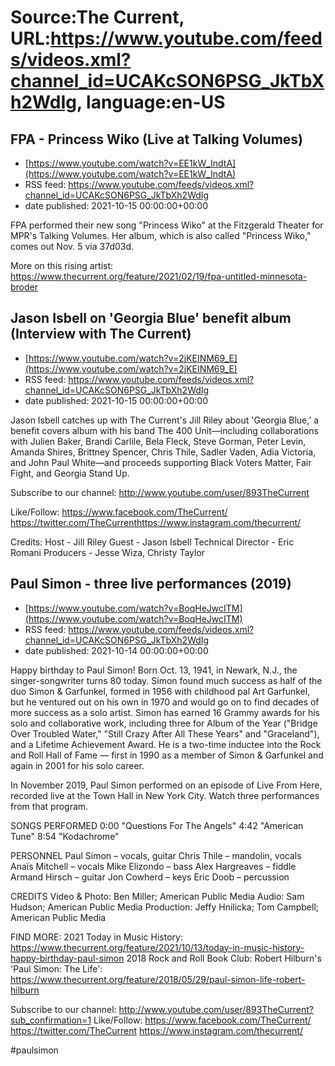 # Source:The Current, URL:https://www.youtube.com/feeds/videos.xml?channel_id=UCAKcSON6PSG_JkTbXh2WdIg, language:en-US

## FPA - Princess Wiko (Live at Talking Volumes)
 - [https://www.youtube.com/watch?v=EE1kW_IndtA](https://www.youtube.com/watch?v=EE1kW_IndtA)
 - RSS feed: https://www.youtube.com/feeds/videos.xml?channel_id=UCAKcSON6PSG_JkTbXh2WdIg
 - date published: 2021-10-15 00:00:00+00:00

FPA performed their new song "Princess Wiko" at the Fitzgerald Theater for MPR's Talking Volumes. Her album, which is also called "Princess Wiko," comes out Nov. 5 via 37d03d.

More on this rising artist: https://www.thecurrent.org/feature/2021/02/19/fpa-untitled-minnesota-broder

## Jason Isbell on 'Georgia Blue' benefit album (Interview with The Current)
 - [https://www.youtube.com/watch?v=2jKEINM69_E](https://www.youtube.com/watch?v=2jKEINM69_E)
 - RSS feed: https://www.youtube.com/feeds/videos.xml?channel_id=UCAKcSON6PSG_JkTbXh2WdIg
 - date published: 2021-10-15 00:00:00+00:00

Jason Isbell catches up with The Current's Jill Riley about 'Georgia Blue,' a benefit covers album with his band The 400 Unit—including collaborations with Julien Baker, Brandi Carlile, Bela Fleck, Steve Gorman, Peter Levin, Amanda Shires, Brittney Spencer, Chris Thile, Sadler Vaden, Adia Victoria, and John Paul White—and proceeds supporting Black Voters Matter, Fair Fight, and Georgia Stand Up.

Subscribe to our channel:
http://www.youtube.com/user/893TheCurrent

Like/Follow:
https://www.facebook.com/TheCurrent/​​​​
https://twitter.com/TheCurrent​​​​
https://www.instagram.com/thecurrent/

Credits:
Host - Jill Riley
Guest - Jason Isbell
Technical Director - Eric Romani
Producers - Jesse Wiza, Christy Taylor

## Paul Simon - three live performances (2019)
 - [https://www.youtube.com/watch?v=BoqHeJwcITM](https://www.youtube.com/watch?v=BoqHeJwcITM)
 - RSS feed: https://www.youtube.com/feeds/videos.xml?channel_id=UCAKcSON6PSG_JkTbXh2WdIg
 - date published: 2021-10-14 00:00:00+00:00

Happy birthday to Paul Simon! Born Oct. 13, 1941, in Newark, N.J., the singer-songwriter turns 80 today. Simon found much success as half of the duo Simon & Garfunkel, formed in 1956 with childhood pal Art Garfunkel, but he ventured out on his own in 1970 and would go on to find decades of more success as a solo artist. Simon has earned 16 Grammy awards for his solo and collaborative work, including three for Album of the Year ("Bridge Over Troubled Water," "Still Crazy After All These Years" and "Graceland"), and a Lifetime Achievement Award. He is a two-time inductee into the Rock and Roll Hall of Fame — first in 1990 as a member of Simon & Garfunkel and again in 2001 for his solo career.

In November 2019, Paul Simon performed on an episode of Live From Here, recorded live at the Town Hall in New York City. Watch three performances from that program.

SONGS PERFORMED
0:00 "Questions For The Angels"
4:42 "American Tune"
8:54 "Kodachrome"

PERSONNEL
Paul Simon – vocals, guitar
Chris Thile – mandolin, vocals
Anaïs Mitchell – vocals
Mike Elizondo – bass
Alex Hargreaves – fiddle
Armand Hirsch – guitar
Jon Cowherd – keys
Eric Doob – percussion

CREDITS
Video & Photo: Ben Miller; American Public Media
Audio: Sam Hudson; American Public Media
Production: Jeffy Hnilicka; Tom Campbell; American Public Media

FIND MORE:
2021 Today in Music History: https://www.thecurrent.org/feature/2021/10/13/today-in-music-history-happy-birthday-paul-simon
2018 Rock and Roll Book Club: Robert Hilburn's 'Paul Simon: The Life': https://www.thecurrent.org/feature/2018/05/29/paul-simon-life-robert-hilburn

Subscribe to our channel:
http://www.youtube.com/user/893TheCurrent?sub_confirmation=1
Like/Follow:
https://www.facebook.com/TheCurrent/
https://twitter.com/TheCurrent
https://www.instagram.com/thecurrent/

#paulsimon

